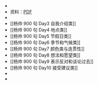 -
- 资料：[PDF](https://www.123pan.com/s/plj7Vv-2m223.html)
-
- [[杨帅 900 句 Day3 自我介绍类]]
- [[杨帅 900 句 Day4 地点类]]
- [[杨帅 900 句 Day5 节假日类]]
- [[杨帅 900 句 Day6 季节和气候类]]
- [[杨帅 900 句 Day7 颜色类与连贯性]]
- [[杨帅 900 句 Day8 想法和愿望类]]
- [[杨帅 900 句 Day9 表示反对和谈论过去]]
- [[杨帅 900 句 Day10 接受建议类]]
-
-